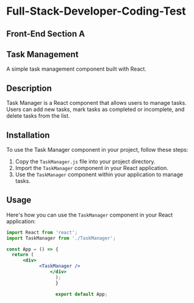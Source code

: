 # Full-Stack-Developer-Coding-Test
## Front-End Section A
## Task Management

A simple task management component built with React.

## Description

Task Manager is a React component that allows users to manage tasks. Users can add new tasks, mark tasks as completed or incomplete, and delete tasks from the list.

## Installation

To use the Task Manager component in your project, follow these steps:

1. Copy the `TaskManager.js` file into your project directory.
2. Import the `TaskManager` component in your React application.
3. Use the `TaskManager` component within your application to manage tasks.

## Usage

Here's how you can use the `TaskManager` component in your React application:

```jsx
import React from 'react';
import TaskManager from './TaskManager';

const App = () => {
  return (
      <div>
            <TaskManager />
                </div>
                  );
                  }

                  export default App;







